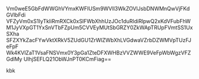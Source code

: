 Vm0weE5GbFdWWGhVYmxKWFlUSm9WVll3WkZOVlJsbDNWMnQwVjFKdGVIbFdi
VFZyVm0xS1IyTkliRmRXCk0xSlFWbXhhUzJOc1duRldiRlpwQ2xKdVFubFhW
M1JyVXpGT1YxSnVTbFZpUm5CVVEyMUtSbGRZY0ZkWApTRUpFVmtSS1UxSXha
SFZXYkZacFYwVktXRkV5ZUdGU1ZrWlZWbXhLVGdwaVZrbDZWMVpTUzFJeFpF
Wk4KVlZaT1VsaFNSVmx0Y3pGa1ZteDFXWHBzVVZWWE9VeFpWbWgzVFZGdlMy
UlhjSEFLQ21ObWJnPT0KCmFiag==

kbk